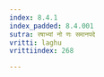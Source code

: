 ```yaml
---
index: 8.4.1
index_padded: 8.4.001
sutra: रषाभ्यां नो णः समानपदे
vritti: laghu
vrittiindex: 268

---
```

